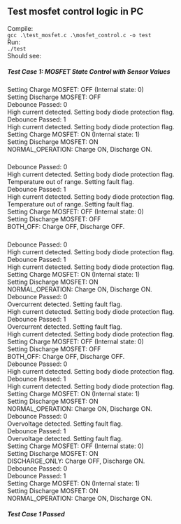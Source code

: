 ## Test mosfet control logic in PC
Compile:   
`gcc .\test_mosfet.c .\mosfet_control.c -o test`   
Run:   
`./test`   
Should see:   

##### Test Case 1: MOSFET State Control with Sensor Values #####   
Setting Charge MOSFET: OFF (Internal state: 0)   
Setting Discharge MOSFET: OFF   
Debounce Passed: 0   
High current detected. Setting body diode protection flag.   
Debounce Passed: 1   
High current detected. Setting body diode protection flag.   
Setting Charge MOSFET: ON (Internal state: 1)   
Setting Discharge MOSFET: ON   
NORMAL_OPERATION: Charge ON, Discharge ON.   
#####   
Debounce Passed: 0   
High current detected. Setting body diode protection flag.   
Temperature out of range. Setting fault flag.   
Debounce Passed: 1   
High current detected. Setting body diode protection flag.   
Temperature out of range. Setting fault flag.   
Setting Charge MOSFET: OFF (Internal state: 0)   
Setting Discharge MOSFET: OFF   
BOTH_OFF: Charge OFF, Discharge OFF.   
#####   
Debounce Passed: 0   
High current detected. Setting body diode protection flag.   
Debounce Passed: 1   
High current detected. Setting body diode protection flag.   
Setting Charge MOSFET: ON (Internal state: 1)   
Setting Discharge MOSFET: ON   
NORMAL_OPERATION: Charge ON, Discharge ON.   
Debounce Passed: 0   
Overcurrent detected. Setting fault flag.   
High current detected. Setting body diode protection flag.   
Debounce Passed: 1   
Overcurrent detected. Setting fault flag.   
High current detected. Setting body diode protection flag.   
Setting Charge MOSFET: OFF (Internal state: 0)   
Setting Discharge MOSFET: OFF   
BOTH_OFF: Charge OFF, Discharge OFF.   
Debounce Passed: 0   
High current detected. Setting body diode protection flag.   
Debounce Passed: 1   
High current detected. Setting body diode protection flag.   
Setting Charge MOSFET: ON (Internal state: 1)   
Setting Discharge MOSFET: ON   
NORMAL_OPERATION: Charge ON, Discharge ON.   
Debounce Passed: 0   
Overvoltage detected. Setting fault flag.   
Debounce Passed: 1   
Overvoltage detected. Setting fault flag.   
Setting Charge MOSFET: OFF (Internal state: 0)   
Setting Discharge MOSFET: ON   
DISCHARGE_ONLY: Charge OFF, Discharge ON.   
Debounce Passed: 0   
Debounce Passed: 1   
Setting Charge MOSFET: ON (Internal state: 1)   
Setting Discharge MOSFET: ON   
NORMAL_OPERATION: Charge ON, Discharge ON.   
##### Test Case 1 Passed #####   